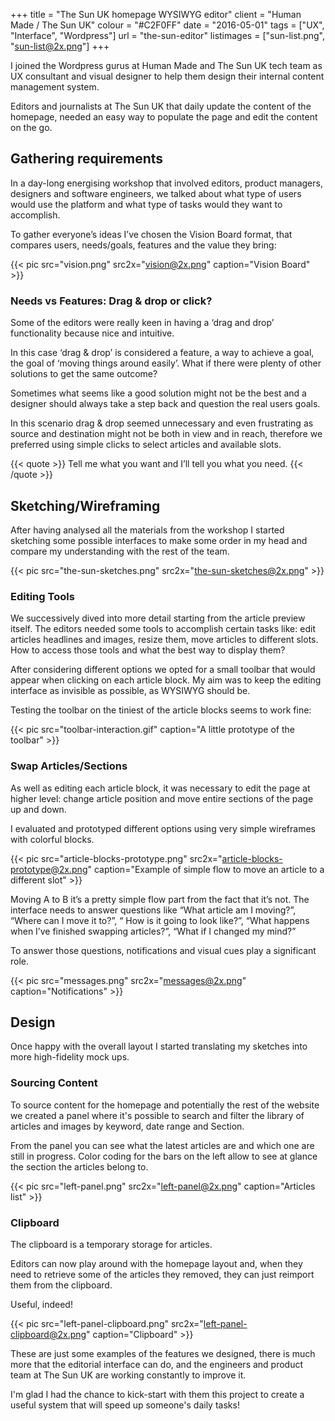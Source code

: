 +++
title = "The Sun UK homepage WYSIWYG editor"
client = "Human Made / The Sun UK"
colour = "#C2F0FF"
date = "2016-05-01"
tags = ["UX", "Interface", "Wordpress"]
url = "the-sun-editor"
listimages = ["sun-list.png", "sun-list@2x.png"]
+++

I joined the Wordpress gurus at Human Made and The Sun UK tech team as UX consultant and visual designer to help them design their internal content management system.

Editors and journalists at The Sun UK that daily update the content of the homepage, needed an easy way to populate the page and edit the content on the go.  

## Gathering requirements

In a day-long energising workshop that involved editors, product managers, designers and software engineers, we talked about what type of users would use the platform and what type of tasks would they want to accomplish.

To gather everyone’s ideas I’ve chosen the Vision Board format, that compares users, needs/goals, features and the value they bring:

{{< pic src="vision.png" src2x="vision@2x.png" caption="Vision Board" >}}

### Needs vs Features: Drag & drop or click?

Some of the editors were really keen in having a ‘drag and drop’ functionality because nice and intuitive.

In this case ‘drag & drop’ is considered a feature, a way to achieve a goal, the goal of ‘moving things around easily’. What if there were plenty of other solutions to get the same outcome? 

Sometimes what seems like a good solution might not be the best and a designer should always take a step back and question the real users goals.

In this scenario drag & drop seemed unnecessary and even frustrating as source and destination might not be both in view and in reach, therefore we preferred using simple clicks to select articles and available slots.


{{< quote >}}
Tell me what you want and I’ll tell you what you need.
{{< /quote >}}

## Sketching/Wireframing

After having analysed all the materials from the workshop I started sketching some possible interfaces to make some order in my head and compare my understanding with the rest of the team.

{{< pic src="the-sun-sketches.png" src2x="the-sun-sketches@2x.png" >}}

### Editing Tools

We successively dived into more detail starting from the article preview itself. The editors needed some tools to accomplish certain tasks like: edit articles headlines and images, resize them, move articles to different slots. How to access those tools and what the best way to display them? 

After considering different options we opted for a small toolbar that would appear when clicking on each article block. My aim was to keep the editing interface as invisible as possible, as WYSIWYG should be.

Testing the toolbar on the tiniest of the article blocks seems to work fine:

{{< pic src="toolbar-interaction.gif" caption="A little prototype of the toolbar" >}}

### Swap Articles/Sections

As well as editing each article block, it was necessary to edit the page at higher level: change article position and move entire sections of the page up and down.

I evaluated and prototyped different options using very simple wireframes with colorful blocks.

{{< pic src="article-blocks-prototype.png" src2x="article-blocks-prototype@2x.png" caption="Example of simple flow to move an article to a different slot" >}}

Moving A to B it’s a pretty simple flow part from the fact that it’s not. The interface needs to answer questions like “What article am I moving?”, “Where can I move it to?”, “ How is it going to look like?”, “What happens when I’ve finished swapping articles?”, “What if I changed my mind?”

To answer those questions, notifications and visual cues play a significant role.

{{< pic src="messages.png" src2x="messages@2x.png" caption="Notifications" >}}

## Design

Once happy with the overall layout I started translating my sketches into more high-fidelity mock ups. 

### Sourcing Content

To source content for the homepage and potentially the rest of the website we created a panel where it's possible to search and filter the library of articles and images by keyword, date range and Section.

From the panel you can see what the latest articles are and which one are still in progress. Color coding for the bars on the left allow to see at glance the section the articles belong to.

{{< pic src="left-panel.png" src2x="left-panel@2x.png" caption="Articles list" >}}


### Clipboard

The clipboard is a temporary storage for articles.

Editors can now play around with the homepage layout and, when they need to retrieve some of the articles they removed, they can just reimport them from the clipboard.

Useful, indeed!

{{< pic src="left-panel-clipboard.png" src2x="left-panel-clipboard@2x.png" caption="Clipboard" >}}

These are just some examples of the features we designed, there is much more that the editorial interface can do, and the engineers and product team at The Sun UK are working constantly to improve it. 

I'm glad I had the chance to kick-start with them this project to create a useful system that will speed up someone's daily tasks!




























